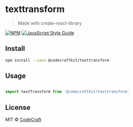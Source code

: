 # texttransform

> Made with create-react-library

[![NPM](https://img.shields.io/npm/v/@codecraftkit/texttransform.svg)](https://www.npmjs.com/package/@codecraftkit/texttransform) [![JavaScript Style Guide](https://img.shields.io/badge/code_style-standard-brightgreen.svg)](https://standardjs.com)

## Install

```bash
npm install --save @codecraftkit/texttransform
```

## Usage

```jsx

import textTransform from '@codecraftkit/texttransform'

```

## License

MIT © [CodeCraft](https://github.com/CodeCraft)
